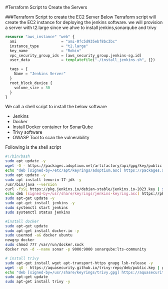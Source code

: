 #Terraform Script to Create the Servers

###Terraform Script to create the EC2 Server
Below Terraform script will create the EC2 instance for deploying the jenkins software. we will provision a server with t2.large since we ahve to install jenkins,sonarqube and trivy

```tf
resource "aws_instance" "web" {
  ami                    = "ami-0fc5d935ebf8bc3bc"
  instance_type          = "t2.large"
  key_name               = "Robin"
  vpc_security_group_ids = [aws_security_group.jenkins-sg.id]
  user_data              = templatefile("./install_jenkins.sh", {})

  tags = {
    Name = "Jenkins Server"
  }
  root_block_device {
    volume_size = 30
  }
}
```

We call a shell script to install the below software

- Jenkins
- Docker
- Install Docker container for SonarQube 
- Trivy software
- OWASP Tool to scan the vulnerability

Following is the shell script

```sh
#!/bin/bash
sudo apt update -y
wget -O - https://packages.adoptium.net/artifactory/api/gpg/key/public | tee /etc/apt/keyrings/adoptium.asc
echo "deb [signed-by=/etc/apt/keyrings/adoptium.asc] https://packages.adoptium.net/artifactory/deb $(awk -F= '/^VERSION_CODENAME/{print$2}' /etc/os-release) main" | tee /etc/apt/sources.list.d/adoptium.list
sudo apt update -y
sudo apt install temurin-17-jdk -y
/usr/bin/java --version
curl -fsSL https://pkg.jenkins.io/debian-stable/jenkins.io-2023.key | sudo tee /usr/share/keyrings/jenkins-keyring.asc > /dev/null
echo deb [signed-by=/usr/share/keyrings/jenkins-keyring.asc] https://pkg.jenkins.io/debian-stable binary/ | sudo tee /etc/apt/sources.list.d/jenkins.list > /dev/null
sudo apt-get update -y
sudo apt-get install jenkins -y
sudo systemctl start jenkins
sudo systemctl status jenkins

#install docker
sudo apt-get update
sudo apt-get install docker.io -y
sudo usermod -aG docker ubuntu  
newgrp docker
sudo chmod 777 /var/run/docker.sock
docker run -d --name sonar -p 9000:9000 sonarqube:lts-community

# install trivy
sudo apt-get install wget apt-transport-https gnupg lsb-release -y
wget -qO - https://aquasecurity.github.io/trivy-repo/deb/public.key | gpg --dearmor | sudo tee /usr/share/keyrings/trivy.gpg > /dev/null
echo "deb [signed-by=/usr/share/keyrings/trivy.gpg] https://aquasecurity.github.io/trivy-repo/deb $(lsb_release -sc) main" | sudo tee -a /etc/apt/sources.list.d/trivy.list
sudo apt-get update
sudo apt-get install trivy -y
```

